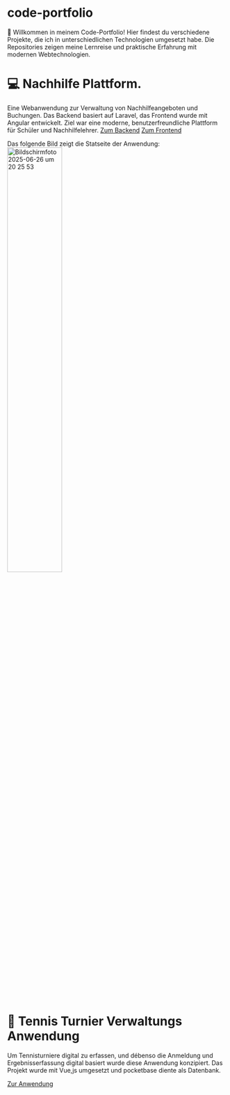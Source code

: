 # code-portfolio

👋 Willkommen in meinem Code-Portfolio!
Hier findest du verschiedene Projekte, die ich in unterschiedlichen Technologien umgesetzt habe. Die Repositories zeigen meine Lernreise und praktische Erfahrung mit modernen Webtechnologien.

# 💻 Nachhilfe Plattform.
Eine Webanwendung zur Verwaltung von Nachhilfeangeboten und Buchungen. Das Backend basiert auf Laravel, das Frontend wurde mit Angular entwickelt. Ziel war eine moderne, benutzerfreundliche Plattform für Schüler und Nachhilfelehrer.
[Zum Backend](https://github.com/kloihoferL/code-portfolio/tree/main/nachhilfeService)
[Zum Frontend](https://github.com/kloihoferL/code-portfolio/tree/main/angular_nachhilfe_plattform/nachhilfeService)

Das folgende Bild zeigt die Statseite der Anwendung:
<img width="50%" alt="Bildschirmfoto 2025-06-26 um 20 25 53" src="https://github.com/user-attachments/assets/943cfe78-6d94-471c-8d3a-b4ea37bed7a8" />

# 🎾 Tennis Turnier Verwaltungs Anwendung
Um Tennisturniere digital zu erfassen, und débenso die Anmeldung und Ergebnisserfassung digital basiert wurde diese Anwendung konzipiert. Das Projekt wurde mit Vue,js umgesetzt und pocketbase diente als Datenbank.

[Zur Anwendung](https://github.com/kloihoferL/code-portfolio/tree/main/Vue_Tennisturniererfassung)

   
